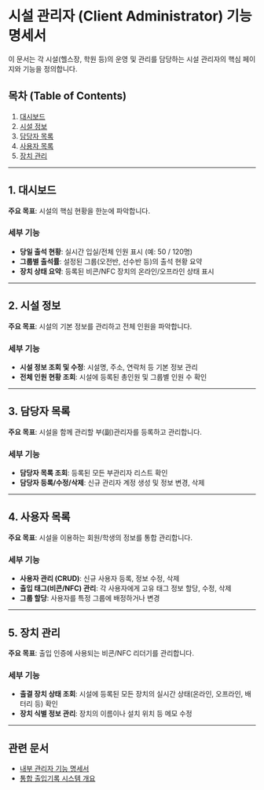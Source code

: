 # 시설 관리자 (Client Administrator) 기능 명세서

이 문서는 각 시설(헬스장, 학원 등)의 운영 및 관리를 담당하는 시설 관리자의 핵심 페이지와 기능을 정의합니다.

## 목차 (Table of Contents)
1. [대시보드](#1-대시보드)
2. [시설 정보](#2-시설-정보)
3. [담당자 목록](#3-담당자-목록)
4. [사용자 목록](#4-사용자-목록)
5. [장치 관리](#5-장치-관리)

---

## 1. 대시보드
**주요 목표**: 시설의 핵심 현황을 한눈에 파악합니다.

### 세부 기능
- **당일 출석 현황**: 실시간 입실/전체 인원 표시 (예: 50 / 120명)
- **그룹별 출석률**: 설정된 그룹(오전반, 선수반 등)의 출석 현황 요약
- **장치 상태 요약**: 등록된 비콘/NFC 장치의 온라인/오프라인 상태 표시

---

## 2. 시설 정보
**주요 목표**: 시설의 기본 정보를 관리하고 전체 인원을 파악합니다.

### 세부 기능
- **시설 정보 조회 및 수정**: 시설명, 주소, 연락처 등 기본 정보 관리
- **전체 인원 현황 조회**: 시설에 등록된 총인원 및 그룹별 인원 수 확인

---

## 3. 담당자 목록
**주요 목표**: 시설을 함께 관리할 부(副)관리자를 등록하고 관리합니다.

### 세부 기능
- **담당자 목록 조회**: 등록된 모든 부관리자 리스트 확인
- **담당자 등록/수정/삭제**: 신규 관리자 계정 생성 및 정보 변경, 삭제

---

## 4. 사용자 목록
**주요 목표**: 시설을 이용하는 회원/학생의 정보를 통합 관리합니다.

### 세부 기능
- **사용자 관리 (CRUD)**: 신규 사용자 등록, 정보 수정, 삭제
- **출입 태그(비콘/NFC) 관리**: 각 사용자에게 고유 태그 정보 할당, 수정, 삭제
- **그룹 할당**: 사용자를 특정 그룹에 배정하거나 변경

---

## 5. 장치 관리
**주요 목표**: 출입 인증에 사용되는 비콘/NFC 리더기를 관리합니다.

### 세부 기능
- **출결 장치 상태 조회**: 시설에 등록된 모든 장치의 실시간 상태(온라인, 오프라인, 배터리 등) 확인
- **장치 식별 정보 관리**: 장치의 이름이나 설치 위치 등 메모 수정

---

## 관련 문서
- [내부 관리자 기능 명세서](./내부관리자_PRD.md)
- [통합 출입기록 시스템 개요](./통합_출입_기록_시스템_PRD.md)
